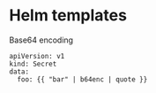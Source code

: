 # Helm templates

Base64 encoding

```
apiVersion: v1
kind: Secret
data:
  foo: {{ "bar" | b64enc | quote }}
```
